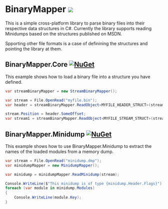 # BinaryMapper ![](https://ci.appveyor.com/api/projects/status/raisen0g2fdmc0js/branch/master?svg=true)
This is a simple cross-platform library to parse binary files into their respective data structures in C#. Currently the library supports reading Minidumps based on the structures published on MSDN.

Spporting other file formats is a case of definining the structures and pointing the library at them.

## BinaryMapper.Core [![NuGet](https://img.shields.io/nuget/v/BinaryMapper.Core.svg)](https://www.nuget.org/packages/BinaryMapper.Core/)
This example shows how to load a binary file into a structure you have defined.
```csharp
var streamBinaryMapper = new StreamBinaryMapper();

var stream = File.OpenRead("myfile.bin");
var header = streamBinaryMapper.ReadObject<MYFILE_HEADER_STRUCT>(stream);

stream.Position = header.SomeOffset;
var stream1 = streamBinaryMapper.ReadObject<MYFILE_STREAM_STRUCT>(stream);
```

## BinaryMapper.Minidump [![NuGet](https://img.shields.io/nuget/v/BinaryMapper.Minidump.svg)](https://www.nuget.org/packages/BinaryMapper.Minidump/)
This example shows how to use BinaryMapper.Minidump to extract the names of the loaded modules from a memory dump.
```csharp
var stream = File.OpenRead("minidump.dmp");
var minidumpMapper = new MinidumpMapper();

var minidump = minidumpMapper.ReadMinidump(stream);

Console.WriteLine($"This minidump is of type {minidump.Header.Flags}");
foreach (var module in minidump.Modules)
{
    Console.WriteLine(module.Key);
}
```
